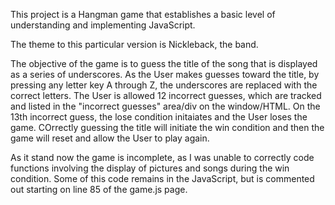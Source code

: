 This project is a Hangman game that establishes a basic level of understanding and implementing JavaScript.

The theme to this particular version is Nickleback, the band.

The objective of the game is to guess the title of the song that is displayed as a series of underscores.
As the User makes guesses toward the title, by pressing any letter key A through Z, the underscores are replaced with the correct letters. The User is allowed 12 incorrect guesses, which are tracked and listed in the "incorrect guesses" area/div on the window/HTML. On the 13th incorrect guess, the lose condition initaiates and the User loses the game. COrrectly guessing the title will initiate the win condition and then the game will reset and allow the User to play again.

As it stand now the game is incomplete, as I was unable to correctly code functions involving the display of pictures and songs during the win condition. Some of this code remains in the JavaScript, but is commented out starting on line 85 of the game.js page.
        

     